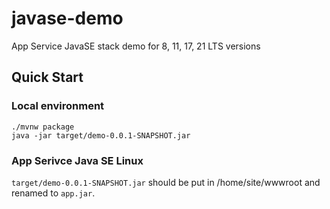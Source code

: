 # javase-demo
App Service JavaSE stack demo for 8, 11, 17, 21 LTS versions

## Quick Start
### Local environment
```
./mvnw package
java -jar target/demo-0.0.1-SNAPSHOT.jar
```

### App Serivce Java SE Linux
`target/demo-0.0.1-SNAPSHOT.jar` should be put in /home/site/wwwroot and renamed to `app.jar`.
